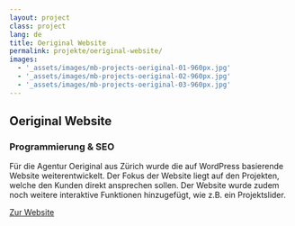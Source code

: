 ```yaml
---
layout: project
class: project
lang: de
title: Oeriginal Website
permalink: projekte/oeriginal-website/
images:
  - '_assets/images/mb-projects-oeriginal-01-960px.jpg'
  - '_assets/images/mb-projects-oeriginal-02-960px.jpg'
  - '_assets/images/mb-projects-oeriginal-03-960px.jpg'
---
```

## Oeriginal Website
### Programmierung & SEO

Für die Agentur Oeriginal aus Zürich wurde die auf WordPress basierende Website weiterentwickelt. Der Fokus der Website liegt auf den Projekten, welche den Kunden direkt ansprechen sollen. Der Website wurde zudem noch weitere interaktive Funktionen hinzugefügt, wie z.B. ein Projektslider.

[Zur Website](https://www.wailua.eu)

